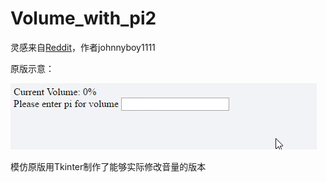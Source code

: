 # Volume_with_pi2
灵感来自[Reddit](https://www.reddit.com/r/ProgrammerHumor/comments/6gknr1/pivol_the_next_generation_of_volume_sliders/)，作者johnnyboy1111


原版示意：

![原版示意](/image/pivol.gif)

模仿原版用Tkinter制作了能够实际修改音量的版本
